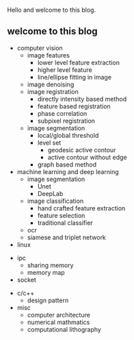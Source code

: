 Hello and welcome to this blog. 

## welcome to this blog
* computer vision
  * image features
    - lower level feature extraction 
    - higher level feature
     - line/ellipse fitting in image
  * image denoising
  * image registration 
    - directly intensity based method
    - feature based registration
    - phase correlation
    - subpixel registration
  * image segmentation 
    - local/global threshold
    - level set
      - geodesic active contour
      - active contour without edge
    - graph based method
* machine learning and deep learning
  - image segmentation
    - Unet 
    - DeepLab
  - image classification
    - hand crafted feature extraction
    - feature selection 
    - traditional classifier
  - ocr
  - siamese and triplet network
* linux
 - ipc
   - sharing memory
   - memory map
 - socket
* c/c++
  - design pattern
* misc
  * computer architecture
  * numerical mathmatics
  * computational lithography
